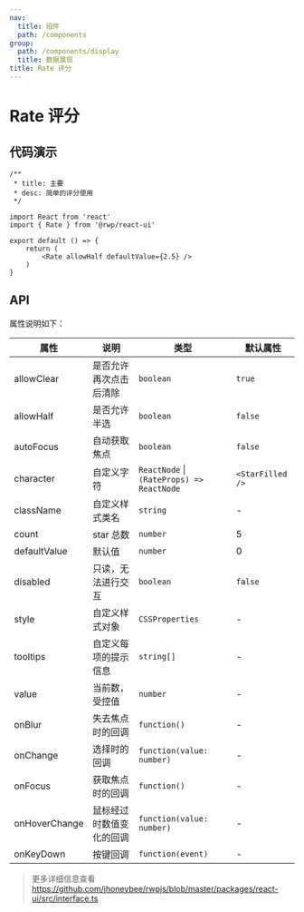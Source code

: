 ```yaml
---
nav:
  title: 组件
  path: /components
group:
  path: /components/display
  title: 数据展现
title: Rate 评分
---
```


# Rate 评分

## 代码演示


```tsx
/**
 * title: 主要
 * desc: 简单的评分使用
 */

import React from 'react'
import { Rate } from '@rwp/react-ui'

export default () => {
    return (
        <Rate allowHalf defaultValue={2.5} />
    )
}
```


## API

属性说明如下：

|属性        |说明	       |类型	  |默认属性
|-----      |------       |-----     |-----    
|allowClear |是否允许再次点击后清除|`boolean` |`true`
|allowHalf  |是否允许半选|`boolean` | `false`
|autoFocus  |自动获取焦点|`boolean` | `false`
|character  |自定义字符  |`ReactNode` \| `(RateProps) => ReactNode` | `<StarFilled />`
|className  |自定义样式类名|`string` | 	-
|count      |star 总数|`number` | 5
|defaultValue|默认值|`number`   | 0
|disabled    |只读，无法进行交互|`boolean` | `false`
|style       |自定义样式对象|`CSSProperties` | -
|tooltips    |自定义每项的提示信息|`string[]`| -
|value       |当前数，受控值|`number`| -
|onBlur      |失去焦点时的回调|	`function()`| -
|onChange    |选择时的回调 | `function(value: number)`| -
|onFocus     |获取焦点时的回调| `function()`| -
|onHoverChange|鼠标经过时数值变化的回调| `function(value: number)`| -
|onKeyDown   |按键回调 | `function(event)`| -


> 更多详细信息查看 https://github.com/jhoneybee/rwpjs/blob/master/packages/react-ui/src/interface.ts